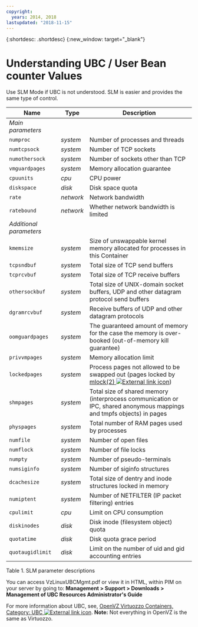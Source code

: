 ```yaml
---
copyright:
  years: 2014, 2018
lastupdated: "2018-11-15"
---
```


{:shortdesc: .shortdesc}
{:new_window: target="_blank"}

# Understanding UBC / User Bean counter Values

Use SLM Mode if UBC is not understood. SLM is easier and provides the same type of control.

|Name|Type|Description|
|---|---|---|
|*Main parameters*|||
|`numproc`|*system*|Number of processes and threads|
|`numtcpsock`|*system*|Number of TCP sockets|
|`numothersock`|*system*|Number of sockets other than TCP|
|`vmguardpages`|*system*|Memory allocation guarantee|
|`cpuunits`|*cpu*|CPU power|
|`diskspace`|*disk*|Disk space quota|
|`rate`|*network*|Network bandwidth|
|`ratebound`|*network*|Whether network bandwidth is limited|
|*Additional parameters*|||
|`kmemsize`|*system*|Size of unswappable kernel memory allocated for processes in this Container|
|`tcpsndbuf`|*system*|Total size of TCP send buffers|
|`tcprcvbuf`|*system*|Total size of TCP receive buffers|
|`othersockbuf`|*system*|Total size of UNIX-domain socket buffers, UDP and other datagram protocol send buffers|
|`dgramrcvbuf`|*system*|Receive buffers of UDP and other datagram protocols|
|`oomguardpages`|*system*|The guaranteed amount of memory for the case the memory is over-booked (out-of-memory kill guarantee)|
|`privvmpages`|*system*|Memory allocation limit|
|`lockedpages`|*system*|Process pages not allowed to be swapped out (pages locked by [mlock(2) ![External link icon](../../icons/launch-glyph.svg "External link icon")](http://linux.die.net/man/2/mlock))|
|`shmpages`|*system*|Total size of shared memory (interprocess communication or IPC, shared anonymous mappings and tmpfs objects) in pages|
|`physpages`|*system*|Total number of RAM pages used by processes|
|`numfile`|*system*|Number of open files|
|`numflock`|*system*|Number of file locks|
|`numpty`|*system*|Number of pseudo-terminals|
|`numsiginfo`|*system*|Number of siginfo structures|
|`dcachesize`|*system*|Total size of dentry and inode structures locked in memory|
|`numiptent`|*system*|Number of NETFILTER (IP packet filtering) entries|
|`cpulimit`|*cpu*|Limit on CPU consumption|
|`diskinodes`|*disk*|Disk inode (filesystem object) quota|
|`quotatime`|*disk*|Disk quota grace period|
|`quotaugidlimit`|*disk*|Limit on the number of uid and gid accounting entries|
<caption>Table 1. SLM parameter descriptions</caption> 

You can access VzLinuxUBCMgmt.pdf or view it in HTML, within PIM on your server by going to:
**Management > Support > Downloads > Management of UBC Resources Administrator's Guide**

For more information about UBC, see, [OpenVZ Virtuozzo Containers, Category: UBC ![External link icon](../../icons/launch-glyph.svg "External link icon")](http://wiki.openvz.org/Category:UBC).
**Note:** Not everything in OpenVZ is the same as Virtuozzo.
